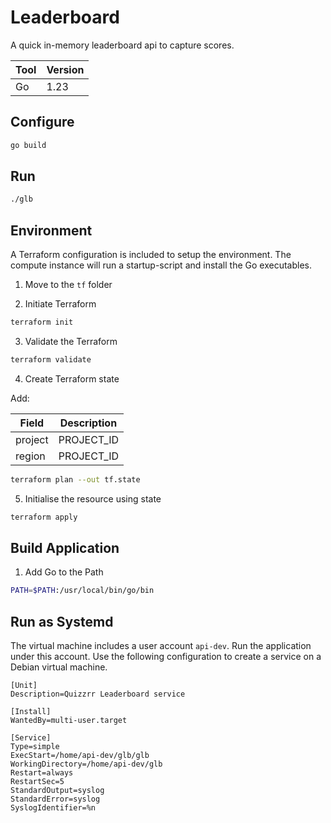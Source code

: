 # Leaderboard

A quick in-memory leaderboard api to capture scores.

| Tool | Version |
|------|---------|
| Go   | 1.23    |

## Configure
```bash
go build
```

## Run
```bash
./glb
```


## Environment 

A Terraform configuration is included to setup the environment.
The compute instance will run a startup-script and install the Go executables.

1. Move to the `tf` folder

2. Initiate Terraform
```bash
terraform init
```

3. Validate the Terraform
```bash
terraform validate
```

4. Create Terraform state 

Add:

| Field | Description |
|-------|-------------|
| project | PROJECT_ID |
| region  | PROJECT_ID |

```bash
terraform plan --out tf.state
```

5. Initialise the resource using state

```bash
terraform apply
```

## Build Application

1. Add Go to the Path
```bash
PATH=$PATH:/usr/local/bin/go/bin
```

## Run as Systemd

The virtual machine includes a user account `api-dev`.
Run the application under this account.
Use the following configuration to create a service on a Debian virtual machine.

```
[Unit]
Description=Quizzrr Leaderboard service

[Install]
WantedBy=multi-user.target

[Service]
Type=simple
ExecStart=/home/api-dev/glb/glb
WorkingDirectory=/home/api-dev/glb
Restart=always
RestartSec=5
StandardOutput=syslog
StandardError=syslog
SyslogIdentifier=%n
```
